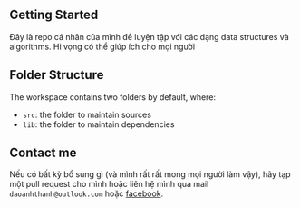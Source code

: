 ## Getting Started

Đây là repo cá nhân của mình để luyện tập với các dạng data structures và algorithms. Hi vọng có thể giúp ích cho mọi người

## Folder Structure

The workspace contains two folders by default, where:

- `src`: the folder to maintain sources
- `lib`: the folder to maintain dependencies

## Contact me

Nếu có bất kỳ bổ sung gì (và mình rất rất mong mọi người làm vậy), hãy tạp một pull request cho mình hoặc liên hệ mình qua mail ``daoanhthanh@outlook.com`` hoặc  [facebook](https://facebook.com/daoanhthanh).
